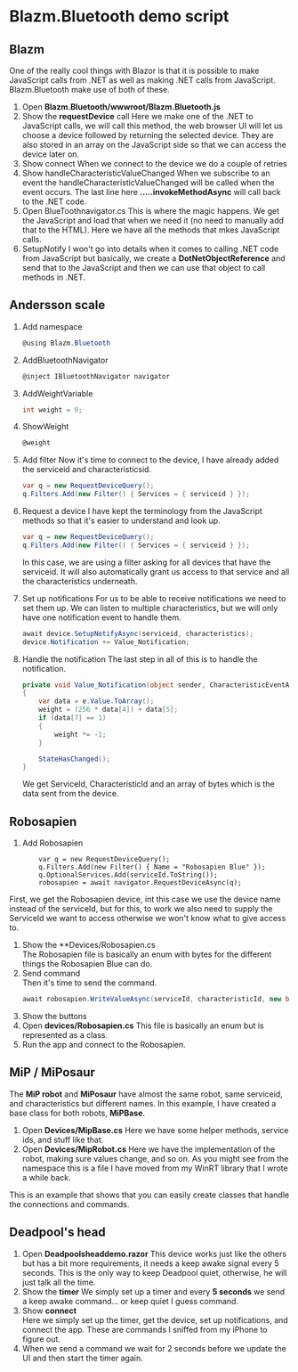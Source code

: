 # Blazm.Bluetooth demo script 
## Blazm
One of the really cool things with Blazor is that it is possible to make JavaScript calls from .NET as well as making .NET calls from JavaScript.
Blazm.Bluetooth make use of both of these.
1. Open **Blazm.Bluetooth/wwwroot/Blazm.Bluetooth.js**
2. Show the **requestDevice** call
Here we make one of the .NET to JavaScript calls, we will call this method, the web browser UI will let us choose a device followed by returning the selected device.
They are also stored in an array on the JavaScript side so that we can access the device later on.
3. Show connect
When we connect to the device we do a couple of retries
4. Show handleCharacteristicValueChanged
When we subscribe to an event the handleCharacteristicValueChanged will be called when the event occurs.
The last line here **.....invokeMethodAsync** will call back to the .NET code.
5. Open BlueToothnavigator.cs
This is where the magic happens.
We get the JavaScript and load that when we need it (no need to manually add that to the HTML).
Here we have all the methods that mkes JavaScript calls.
6. SetupNotify
I won't go into details when it comes to calling .NET code from JavaScript but basically, we create a **DotNetObjectReference** and send that to the JavaScript and then we can use that object to call methods in .NET.


## Andersson scale
1. Add namespace
    ```csharp
    @using Blazm.Bluetooth
    ```
2. AddBluetoothNavigator
    ```csharp
    @inject IBluetoothNavigator navigator
    ```
3. AddWeightVariable
    ```csharp
    int weight = 0;
    ```
4. ShowWeight
    ```csharp
    @weight
    ```
5. Add filter
Now it's time to connect to the device, I have already added the serviceid and characteristicsid.
    ```csharp
    var q = new RequestDeviceQuery();
    q.Filters.Add(new Filter() { Services = { serviceid } });
    ```
6. Request a device
I have kept the terminology from the JavaScript methods so that it's easier to understand and look up.    
    ```csharp
    var q = new RequestDeviceQuery();
    q.Filters.Add(new Filter() { Services = { serviceid } });
    ```
    In this case, we are using a filter asking for all devices that have the serviceid. It will also automatically grant us access to that service and all the characteristics underneath.

7. Set up notifications
For us to be able to receive notifications we need to set them up. 
We can listen to multiple characteristics, but we will only have one notification event to handle them.
    ```csharp
    await device.SetupNotifyAsync(serviceid, characteristics);
    device.Notification += Value_Notification;
    ```
8. Handle the notification
The last step in all of this is to handle the notification.
    ```csharp
    private void Value_Notification(object sender, CharacteristicEventArgs e)
    {
        var data = e.Value.ToArray();
        weight = (256 * data[4]) + data[5];
        if (data[7] == 1)
        {
            weight *= -1;
        }

        StateHasChanged();
    }
    ```
    We get ServiceId, CharacteristicId and an array of bytes which is the data sent from the device.

## Robosapien
1. Add Robosapien
    ``` Csharp
        var q = new RequestDeviceQuery();
        q.Filters.Add(new Filter() { Name = "Robosapien Blue" });
        q.OptionalServices.Add(serviceId.ToString());
        robosapien = await navigator.RequestDeviceAsync(q);
    ```
First, we get the Robosapien device, int this case we use the device name instead of the serviceId, but for this, to work we also need to supply the ServiceId we want to access otherwise we won't know what to give access to.
1. Show the **Devices/Robosapien.cs  
The Robosapien file is basically an enum with bytes for the different things the Robosapien Blue can do.
2. Send command  
Then it's time to send the command.
    ```csharp
    await robosapien.WriteValueAsync(serviceId, characteristicId, new byte[] { command });
    ```
3. Show the buttons
4. Open **devices/Robosapien.cs** 
This file is basically an enum but is represented as a class.
5. Run the app and connect to the Robosapien.

## MiP / MiPosaur
The **MiP robot** and **MiPosaur** have almost the same robot, same serviceid, and characteristics but different names.
In this example, I have created a base class for both robots, **MiPBase**.
1. Open **Devices/MipBase.cs**
Here we have some helper methods, service ids, and stuff like that.
2. Open **Devices/MipRobot.cs**
Here we have the implementation of the robot, making sure values change, and so on. As you might see from the namespace this is a file I have moved from my WinRT library that I wrote a while back.

This is an example that shows that you can easily create classes that handle the connections and commands.


## Deadpool's head
1. Open **Deadpoolsheaddemo.razor**
This device works just like the others but has a bit more requirements, it needs a keep awake signal every 5 seconds.
This is the only way to keep Deadpool quiet, otherwise, he will just talk all the time.
2. Show the **timer** 
We simply set up a timer and every **5 seconds** we send a keep awake command... or keep quiet I guess command.
3. Show **connect**  
Here we simply set up the timer, get the device, set up notifications, and connect the app.
These are commands I sniffed from my iPhone to figure out.
4. When we send a command we wait for 2 seconds before we update the UI and then start the timer again.


